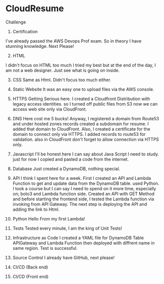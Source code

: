 # CloudResume
Challenge

1. Certification

I've already passed the AWS Devops Prof exam. So in theory I have stunning knowledge. Next Please!

2. HTML

I didn't focus on HTML too much I tried my best but at the end of the day, I am not a web designer. Just see what is going on inside.

3. CSS
Same as Html. Didn't focus too much either.

4. Static Website
It was an easy one to upload files via the AWS console.

5. HTTPS
Getting Serious here. I created a Cloudfront Distribution with legacy access identities. so I turned off public files from S3 now we can access web site only via CloudFront.

6. DNS
Here cost me 5 bucks! Anyway, I registered a domain from Route53 and under hosted zones records created a subdomain for resume. I added that domain to CloudFront. Also, I created a certificate for the domain to connect only via HTTPS. I added records to route53 for validation. also in CloudFront don't forget to allow connection via HTTPS only.

7. Javascript
I'll be honest here I can say about Java Script I need to study. just for now I copied and pasted a code from the internet.

8. Database
Just created a DynamoDB, nothing special.

9. API
I think I spent here for a week. First I created an API and Lambda Function to get and update data from the DynamoDB table. used Python. I took a course but I can say I need to spend on it more time, especially on; boto3 and Lambda function side. Created an API with GET Method and before starting the frontend side, I tested the Lambda function via invoking from API Gateway. The next step is deploying the API and adding the link to Html.

10. Python
Hello From my first Lambda!

11. Tests
Tested every minute, I am the king of Unit Tests!

12. Infrastructure as Code
I created a YAML file for DynamoDB Table APIGateway and Lambda Function then deployed with diffrent name in same region. Test is successful.

13. Source Control
I already have GitHub, next please!

14. CI/CD (Back end)



15. CI/CD (Front end)


